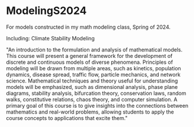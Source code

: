 # ModelingS2024
For models constructed in my math modeling class, Spring of 2024. 

Including:
Climate Stability Modeling

"An introduction to the formulation and analysis of mathematical models. This course will present a general framework for the development of discrete and continuous models of diverse phenomena. Principles of modeling will be drawn from multiple areas, such as kinetics, population dynamics, disease spread, traffic flow, particle mechanics, and network science. Mathematical techniques and theory useful for understanding models will be emphasized, such as dimensional analysis, phase plane diagrams, stability analysis, bifurcation theory, conservation laws, random walks, constitutive relations, chaos theory, and computer simulation. A primary goal of this course is to give insights into the connections between mathematics and real-world problems, allowing students to apply the course concepts to applications that excite them."
